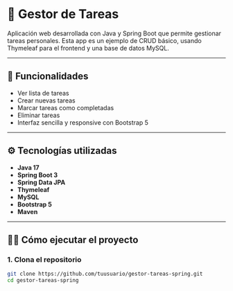 # 📝 Gestor de Tareas

Aplicación web desarrollada con Java y Spring Boot que permite gestionar tareas personales. Esta app es un ejemplo de CRUD básico, usando Thymeleaf para el frontend y una base de datos MySQL.

---

## 🚀 Funcionalidades

- Ver lista de tareas
- Crear nuevas tareas
- Marcar tareas como completadas
- Eliminar tareas
- Interfaz sencilla y responsive con Bootstrap 5

---

## ⚙️ Tecnologías utilizadas

- **Java 17**
- **Spring Boot 3**
- **Spring Data JPA**
- **Thymeleaf**
- **MySQL** 
- **Bootstrap 5**
- **Maven**

---

## 🧑‍💻 Cómo ejecutar el proyecto

### 1. Clona el repositorio

```bash
git clone https://github.com/tuusuario/gestor-tareas-spring.git
cd gestor-tareas-spring
